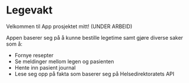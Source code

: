 # Legevakt
Velkommen til App prosjektet mitt! (UNDER ARBEID)

Appen baserer seg på å kunne bestille legetime samt gjøre diverse saker som å:
- Fornye resepter
- Se meldinger mellom legen og pasienten
- Hente inn pasient journal
- Lese seg opp på fakta som baserer seg på Helsedirektoratets API

